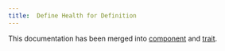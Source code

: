 ```yaml
---
title:  Define Health for Definition
---
```


This documentation has been merged into [component](../components/custom-component) and [trait](customize-trait).